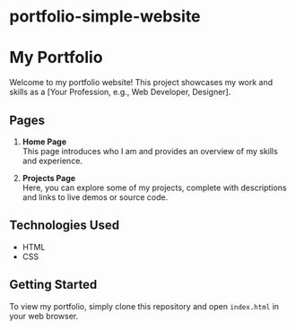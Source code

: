 # portfolio-simple-website

# My Portfolio

Welcome to my portfolio website! This project showcases my work and skills as a [Your Profession, e.g., Web Developer, Designer].

## Pages

1. **Home Page**  
   This page introduces who I am and provides an overview of my skills and experience.

2. **Projects Page**  
   Here, you can explore some of my projects, complete with descriptions and links to live demos or source code.

## Technologies Used

- HTML
- CSS

## Getting Started

To view my portfolio, simply clone this repository and open `index.html` in your web browser.
